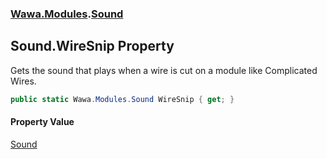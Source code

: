 ### [Wawa.Modules](Wawa.Modules.md 'Wawa.Modules').[Sound](Sound.md 'Wawa.Modules.Sound')

## Sound.WireSnip Property

Gets the sound that plays when a wire is cut on a module like Complicated Wires.

```csharp
public static Wawa.Modules.Sound WireSnip { get; }
```

#### Property Value
[Sound](Sound.md 'Wawa.Modules.Sound')